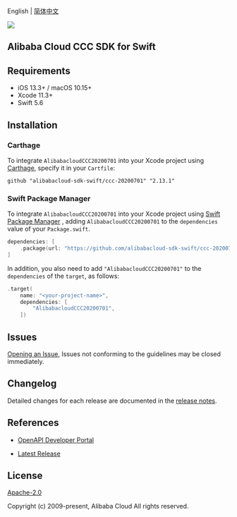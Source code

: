 English | [简体中文](README-CN.md)

![](https://aliyunsdk-pages.alicdn.com/icons/AlibabaCloud.svg)

## Alibaba Cloud CCC SDK for Swift

## Requirements

- iOS 13.3+ / macOS 10.15+
- Xcode 11.3+
- Swift 5.6

## Installation

### Carthage

To integrate `AlibabacloudCCC20200701` into your Xcode project using [Carthage](https://github.com/Carthage/Carthage), specify it in your `Cartfile`:

```ogdl
github "alibabacloud-sdk-swift/ccc-20200701" "2.13.1"
```

### Swift Package Manager

To integrate `AlibabacloudCCC20200701` into your Xcode project using [Swift Package Manager](https://swift.org/package-manager/) , adding `AlibabacloudCCC20200701` to the `dependencies` value of your `Package.swift`.

```swift
dependencies: [
    .package(url: "https://github.com/alibabacloud-sdk-swift/ccc-20200701.git", from: "2.13.1")
]
```

In addition, you also need to add `"AlibabacloudCCC20200701"` to the `dependencies` of the `target`, as follows:

```swift
.target(
    name: "<your-project-name>",
    dependencies: [
        "AlibabacloudCCC20200701",
    ])
```

## Issues

[Opening an Issue](https://github.com/alibabacloud-sdk-swift/ccc-20200701/issues/new), Issues not conforming to the guidelines may be closed immediately.

## Changelog

Detailed changes for each release are documented in the [release notes](./ChangeLog.txt).

## References

* [OpenAPI Developer Portal](https://next.api.alibabacloud.com/home)
- [Latest Release](https://github.com/alibabacloud-sdk-swift/ccc-20200701)

## License

[Apache-2.0](http://www.apache.org/licenses/LICENSE-2.0)

Copyright (c) 2009-present, Alibaba Cloud All rights reserved.
